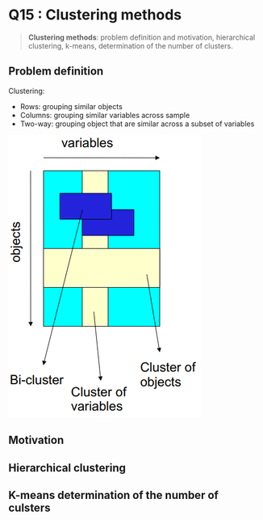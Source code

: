 # Q15 : Clustering methods

> **Clustering methods**: problem definition and motivation, hierarchical clustering, k-means, determination of the number of clusters.

## Problem definition

Clustering:
- Rows: grouping similar objects
- Columns: grouping similar variables across sample
- Two-way: grouping object that are similar across a subset of variables

![](attachments/Pasted%20image%2020231226104715.png)

## Motivation


## Hierarchical clustering


## K-means determination of the number of culsters